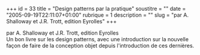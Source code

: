 +++
id = 33
title = "Design patterns par la pratique"
soustitre = ""
date = "2005-09-19T22:11:07+01:00"
rubrique = 1
description = ""
slug = "par A. Shalloway et J.R. Trott, edition Eyrolles"
+++

<div class="chapo">par A. Shalloway et J.R. Trott, edition Eyrolles</div>
Un bon livre sur les design patterns, avec une introduction sur la nouvelle façon de faire de la conception objet depuis l'introduction de ces dernières.